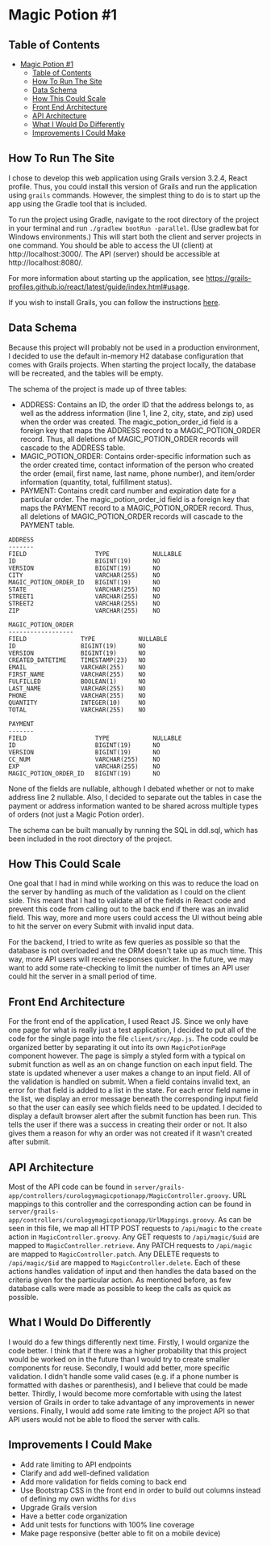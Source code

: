 # Magic Potion #1

## Table of Contents
- [Magic Potion #1](#magic-potion-1)
  - [Table of Contents](#table-of-contents)
  - [How To Run The Site](#how-to-run-the-site)
  - [Data Schema](#data-schema)
  - [How This Could Scale](#how-this-could-scale)
  - [Front End Architecture](#front-end-architecture)
  - [API Architecture](#api-architecture)
  - [What I Would Do Differently](#what-i-would-do-differently)
  - [Improvements I Could Make](#improvements-i-could-make)

## How To Run The Site

I chose to develop this web application using Grails version 3.2.4, React profile. Thus, you could install this version of Grails and run the application using `grails` commands. However, the simplest thing to do is to start up the app using the Gradle tool that is included. 

To run the project using Gradle, navigate to the root directory of the project in your terminal and run `./gradlew bootRun -parallel`. (Use gradlew.bat for Windows environments.) This will start both the client and server projects in one command. You should be able to access the UI (client) at http://localhost:3000/. The API (server) should be accessible at http://localhost:8080/.

For more information about starting up the application, see https://grails-profiles.github.io/react/latest/guide/index.html#usage.

 If you wish to install Grails, you can follow the instructions [here](http://docs.grails.org/3.2.4/guide/gettingStarted.html#downloadingAndInstalling).

## Data Schema

Because this project will probably not be used in a production environment, I decided to use the default in-memory H2 database configuration that comes with Grails projects. When starting the project locally, the database will be recreated, and the tables will be empty. 

The schema of the project is made up of three tables:
* ADDRESS: Contains an ID, the order ID that the address belongs to, as well as the address information (line 1, line 2, city, state, and zip) used when the order was created. The magic_potion_order_id field is a foreign key that maps the ADDRESS record to a MAGIC_POTION_ORDER record. Thus, all deletions of MAGIC_POTION_ORDER records will cascade to the ADDRESS table.
* MAGIC_POTION_ORDER: Contains order-specific information such as the order created time, contact information of the person who created the order (email, first name, last name, phone number), and item/order information (quantity, total, fulfillment status).
* PAYMENT: Contains credit card number and expiration date for a particular order. The magic_potion_order_id field is a foreign key that maps the PAYMENT record to a MAGIC_POTION_ORDER record. Thus, all deletions of MAGIC_POTION_ORDER records will cascade to the PAYMENT table.

```
ADDRESS
-------
FIELD                   TYPE  	        NULLABLE
ID                      BIGINT(19)      NO	
VERSION                 BIGINT(19)      NO
CITY                    VARCHAR(255)    NO
MAGIC_POTION_ORDER_ID   BIGINT(19)      NO
STATE                   VARCHAR(255)    NO
STREET1                 VARCHAR(255)    NO
STREET2                 VARCHAR(255)    NO
ZIP                     VARCHAR(255)    NO

MAGIC_POTION_ORDER
------------------
FIELD  	            TYPE            NULLABLE 
ID                  BIGINT(19)      NO
VERSION             BIGINT(19)      NO
CREATED_DATETIME    TIMESTAMP(23)   NO
EMAIL               VARCHAR(255)    NO
FIRST_NAME          VARCHAR(255)    NO
FULFILLED           BOOLEAN(1)      NO
LAST_NAME           VARCHAR(255)    NO
PHONE               VARCHAR(255)    NO
QUANTITY            INTEGER(10)     NO
TOTAL               VARCHAR(255)    NO

PAYMENT
-------
FIELD  	                TYPE  	        NULLABLE
ID                      BIGINT(19)      NO
VERSION                 BIGINT(19)      NO
CC_NUM                  VARCHAR(255)    NO
EXP                     VARCHAR(255)    NO
MAGIC_POTION_ORDER_ID   BIGINT(19)      NO
```

None of the fields are nullable, although I debated whether or not to make address line 2 nullable. Also, I decided to separate out the tables in case the payment or address information wanted to be shared across multiple types of orders (not just a Magic Potion order).

The schema can be built manually by running the SQL in ddl.sql, which has been included in the root directory of the project.

## How This Could Scale

One goal that I had in mind while working on this was to reduce the load on the server by handling as much of the validation as I could on the client side. This meant that I had to validate all of the fields in React code and prevent this code from calling out to the back end if there was an invalid field. This way, more and more users could access the UI without being able to hit the server on every Submit with invalid input data.

For the backend, I tried to write as few queries as possible so that the database is not overloaded and the ORM doesn't take up as much time. This way, more API users will receive responses quicker. In the future, we may want to add some rate-checking to limit the number of times an API user could hit the server in a small period of time.

## Front End Architecture

For the front end of the application, I used React JS. Since we only have one page for what is really just a test application, I decided to put all of the code for the single page into the file `client/src/App.js`. The code could be organized better by separating it out into its own     `MagicPotionPage` component however. The page is simply a styled form with a typical on submit function as well as an on change function on each input field. The state is updated whenever a user makes a change to an input field. All of the validation is handled on submit. When a field contains invalid text, an error for that field is added to a list in the state. For each error field name in the list, we display an error message beneath the corresponding input field so that the user can easily see which fields need to be updated. I decided to display a default browser alert after the submit function has been run. This tells the user if there was a success in creating their order or not. It also gives them a reason for why an order was not created if it wasn't created after submit.

## API Architecture

Most of the API code can be found in `server/grails-app/controllers/curologymagicpotionapp/MagicController.groovy`. URL mappings to this controller and the corresponding action can be found in `server/grails-app/controllers/curologymagicpotionapp/UrlMappings.groovy`. As can be seen in this file, we map all HTTP POST requests to `/api/magic` to the `create` action in `MagicController.groovy`. Any GET requests to `/api/magic/$uid` are mapped to `MagicController.retrieve`. Any PATCH requests to `/api/magic` are mapped to `MagicController.patch`. Any DELETE requests to `/api/magic/$id` are mapped to `MagicController.delete`. Each of these actions handles validation of input and then handles the data based on the criteria given for the particular action. As mentioned before, as few database calls were made as possible to keep the calls as quick as possible.

## What I Would Do Differently

I would do a few things differently next time. Firstly, I would organize the code better. I think that if there was a higher probability that this project would be worked on in the future than I would try to create smaller components for reuse. Secondly, I would add better, more specific validation. I didn't handle some valid cases (e.g. if a phone number is formatted with dashes or parenthesis), and I believe that could be made better. Thirdly, I would become more comfortable with using the latest version of Grails in order to take advantage of any improvements in newer versions. Finally, I would add some rate limiting to the project API so that API users would not be able to flood the server with calls.

## Improvements I Could Make

- Add rate limiting to API endpoints
- Clarify and add well-defined validation
- Add more validation for fields coming to back end
- Use Bootstrap CSS in the front end in order to build out columns instead of defining my own widths for `divs`
- Upgrade Grails version
- Have a better code organization
- Add unit tests for functions with 100% line coverage
- Make page responsive (better able to fit on a mobile device)
